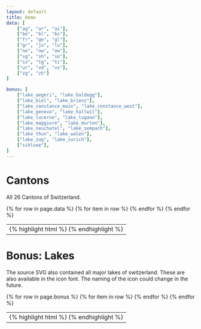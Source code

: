 ```yaml
---
layout: default
title: Demo
data: [
    ["ag", "ar", "ai"],
    ["be", "bl", "bs"],
    ["fr", "ge", "gl"],
    ["gr", "ju", "lu"],
    ["ne", "nw", "ow"],
    ["sg", "sh", "so"],
    ["sz", "tg", "ti"],
    ["ur", "vd", "vs"],
    ["zg", "zh"]
]

bonus: [
    ["lake_aegeri", "lake_baldegg"],
    ["lake_biel", "lake_brienz"],
    ["lake_constance_main", "lake_constance_west"],
    ["lake_geneva", "lake_hallwil"],
    ["lake_lucerne", "lake_lugano"],
    ["lake_maggiore", "lake_murten"],
    ["lake_neuchatel", "lake_sempach"],
    ["lake_thun", "lake_walen"],
    ["lake_zug", "lake_zurich"],
    ["sihlsee"],
]
---
```



# Cantons
All 26 Cantons of Switzerland.

<table class="demo-table">
    {% for row in page.data %}
        <tr>
            {% for item in row %}
                <td>
                    <i class="sc-icon-{{ item }}"></i>
                    {% highlight html %}
                    <i class="sc-icon-{{ item }}"></i>
                    {% endhighlight %}
                </td>
            {% endfor %}
        </tr>
    {% endfor %}
</table>

# Bonus: Lakes
The source SVG also contained all major lakes of switzerland. These are also available in the icon font. The naming of the icon could change in the future.

<table class="demo-table">
    {% for row in page.bonus %}
        <tr>
            {% for item in row %}
                <td>
                    <i class="sc-icon-{{ item }}"></i>
                    {% highlight html %}
                    <i class="sc-icon-{{ item }}"></i>
                    {% endhighlight %}
                </td>
            {% endfor %}
        </tr>
    {% endfor %}
</table>